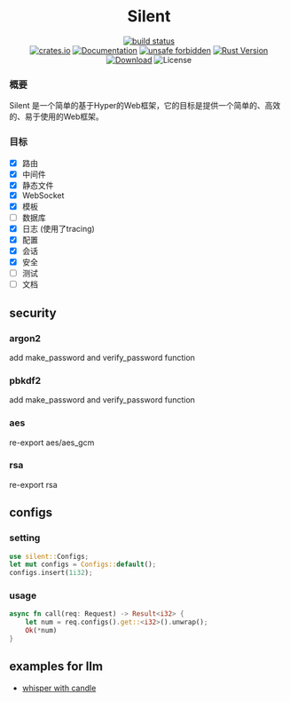 <div align="center">
<h1>Silent</h1>
<p>
<a href="https://github.com/hubertshelley/silent/actions">
    <img alt="build status" src="https://github.com/hubertshelley/silent/actions/workflows/build.yml/badge.svg" />
</a>
<br/>
<a href="https://crates.io/crates/silent"><img alt="crates.io" src="https://img.shields.io/crates/v/silent" /></a>
<a href="https://docs.rs/silent"><img alt="Documentation" src="https://docs.rs/silent/badge.svg" /></a>
<a href="https://github.com/rust-secure-code/safety-dance/"><img alt="unsafe forbidden" src="https://img.shields.io/badge/unsafe-forbidden-success.svg" /></a>
<a href="https://www.rust-lang.org"><img alt="Rust Version" src="https://img.shields.io/badge/rust-1.75%2B-blue" /></a>
<br/>
<a href="https://crates.io/crates/silent"><img alt="Download" src="https://img.shields.io/crates/d/silent.svg" /></a>
<img alt="License" src="https://img.shields.io/crates/l/silent.svg" />
</p>
</div>

### 概要

Silent 是一个简单的基于Hyper的Web框架，它的目标是提供一个简单的、高效的、易于使用的Web框架。

### 目标

- [x] 路由
- [x] 中间件
- [x] 静态文件
- [x] WebSocket
- [x] 模板
- [ ] 数据库
- [x] 日志 (使用了tracing)
- [x] 配置
- [x] 会话
- [x] 安全
- [ ] 测试
- [ ] 文档

## security

### argon2

add make_password and verify_password function

### pbkdf2

add make_password and verify_password function

### aes

re-export aes/aes_gcm

### rsa

re-export rsa

## configs

### setting

```rust
use silent::Configs;
let mut configs = Configs::default();
configs.insert(1i32);
```

### usage

```rust
async fn call(req: Request) -> Result<i32> {
    let num = req.configs().get::<i32>().unwrap();
    Ok(*num)
}
```

## examples for llm

* [whisper with candle](./examples/candle_whisper/readme.md)

